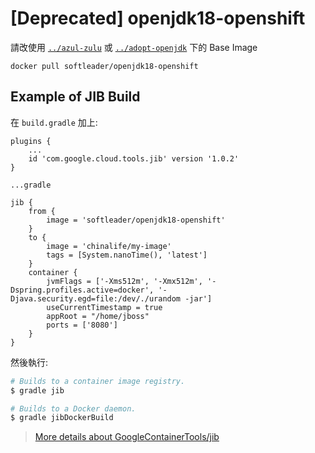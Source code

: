 # [Deprecated] openjdk18-openshift

請改使用 [`../azul-zulu`](../azul-zulu) 或 [`../adopt-openjdk`](../adopt-openjdk) 下的 Base Image

```
docker pull softleader/openjdk18-openshift
```

## Example of JIB Build

在 `build.gradle` 加上:

```
plugins {
	...
    id 'com.google.cloud.tools.jib' version '1.0.2'
}

...gradle

jib {
	from {
		image = 'softleader/openjdk18-openshift'
	}
	to {
		image = 'chinalife/my-image'
		tags = [System.nanoTime(), 'latest']
	}
	container {
		jvmFlags = ['-Xms512m', '-Xmx512m', '-Dspring.profiles.active=docker', '-Djava.security.egd=file:/dev/./urandom -jar']
		useCurrentTimestamp = true
		appRoot = "/home/jboss"
		ports = ['8080']
	}
}
```

然後執行:

```sh
# Builds to a container image registry.
$ gradle jib

# Builds to a Docker daemon.
$ gradle jibDockerBuild
```

> [More details about GoogleContainerTools/jib](https://github.com/GoogleContainerTools/jib/tree/master/jib-gradle-plugin)
